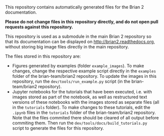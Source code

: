 This repository contains automatically generated files for the Brian 2
documentation.

**Please do not change files in this repository directly, and do not
open pull requests against this repository.**

This repository is used as a submodule in the main Brian 2 repository so
that its documentation can be displayed on http://brian2.readthedocs.org,
without storing big image files directly in the main repository.

The files stored in this repository are:

* Figures generated by examples (folder `example_images`). To make
  changes, change the respective example script directly in the
  `examples` folder of the brian-team/brian2 repository. To update the
  images in this repository, run the `dev/tools/run_example.py` script
  (in the brian-team/brian2 repository).
* Jupyter notebooks for the tutorials that have been executed, i.e.
  with images stored as part of the notebook, as well as restructured
  text versions of these notebooks with the images stored as separate
  files (all in the `tutorials` folder). To make changes to these
  tutorials, edit the `.ipynb` files in the `tutorials` folder of the
  brian-team/brian2 repository. Note that the files commited there
  should be cleared of all output before commiting them. Then run the
  `dev/tools/docs/build_tutorials.py` script to generate the files for
  this repository.
